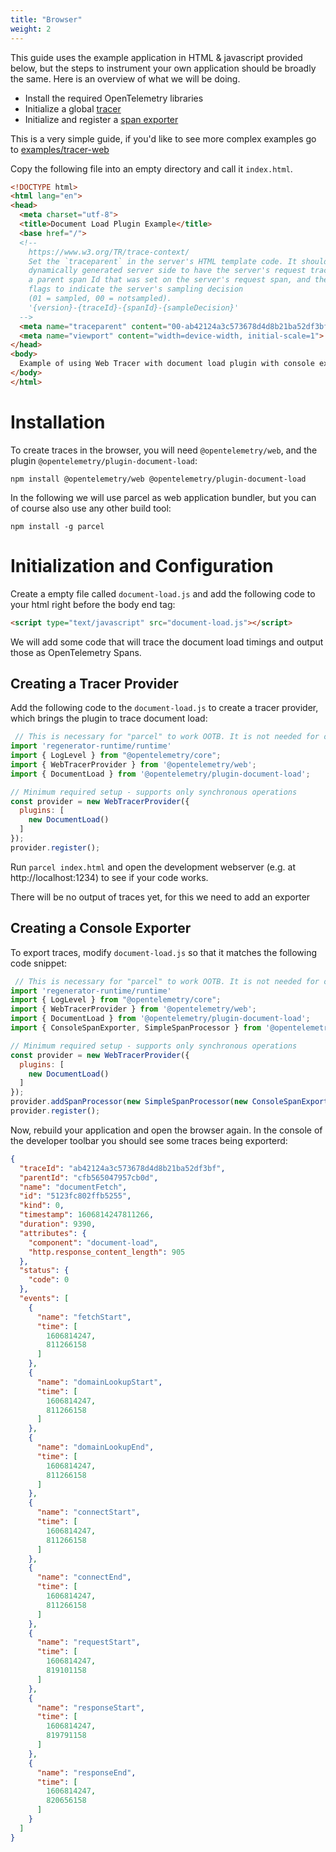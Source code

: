 ```yaml
---
title: "Browser"
weight: 2
---
```


This guide uses the example application in HTML & javascript provided below, but the steps to instrument your own application should be broadly the same. Here is an overview of what we will be doing.

- Install the required OpenTelemetry libraries
- Initialize a global [tracer](https://github.com/open-telemetry/opentelemetry-specification/blob/main/specification/trace/api.md#tracer)
- Initialize and register a [span exporter](https://github.com/open-telemetry/opentelemetry-specification/blob/main/specification/trace/sdk.md#span-exporter)

This is a very simple guide, if you'd like to see more complex examples go to [examples/tracer-web](https://github.com/open-telemetry/opentelemetry-js/tree/main/examples/tracer-web)

Copy the following file into an empty directory and call it `index.html`.

```html
<!DOCTYPE html>
<html lang="en">
<head>
  <meta charset="utf-8">
  <title>Document Load Plugin Example</title>
  <base href="/">
  <!--
    https://www.w3.org/TR/trace-context/
    Set the `traceparent` in the server's HTML template code. It should be
    dynamically generated server side to have the server's request trace Id,
    a parent span Id that was set on the server's request span, and the trace
    flags to indicate the server's sampling decision
    (01 = sampled, 00 = notsampled).
    '{version}-{traceId}-{spanId}-{sampleDecision}'
  -->
  <meta name="traceparent" content="00-ab42124a3c573678d4d8b21ba52df3bf-d21f7bc17caa5aba-01">
  <meta name="viewport" content="width=device-width, initial-scale=1">
</head>
<body>
  Example of using Web Tracer with document load plugin with console exporter and collector exporter
</body>
</html>
```

# Installation

To create traces in the browser, you will need `@opentelemetry/web`, and the plugin `@opentelemetry/plugin-document-load`:

```shell
npm install @opentelemetry/web @opentelemetry/plugin-document-load
```

In the following we will use parcel as web application bundler, but you can of course also use any other build tool:

```shell
npm install -g parcel
```

# Initialization and Configuration

Create a empty file called `document-load.js` and add the following code to your html right before the body end tag:

```html
<script type="text/javascript" src="document-load.js"></script>
```

We will add some code that will trace the document load timings and output those as OpenTelemetry Spans.


## Creating a Tracer Provider

Add the following code to the `document-load.js` to create a tracer provider, which brings the plugin to trace document load:

```javascript
 // This is necessary for "parcel" to work OOTB. It is not needed for other build tools.
import 'regenerator-runtime/runtime'
import { LogLevel } from "@opentelemetry/core";
import { WebTracerProvider } from '@opentelemetry/web';
import { DocumentLoad } from '@opentelemetry/plugin-document-load';

// Minimum required setup - supports only synchronous operations
const provider = new WebTracerProvider({
  plugins: [
    new DocumentLoad()
  ]
});
provider.register();
```

Run `parcel index.html` and open the development webserver (e.g. at http://localhost:1234) to see if your code works.

There will be no output of traces yet, for this we need to add an exporter

## Creating a Console Exporter

To export traces, modify `document-load.js` so that it matches the following code snippet:

```javascript
 // This is necessary for "parcel" to work OOTB. It is not needed for other build tools.
import 'regenerator-runtime/runtime'
import { LogLevel } from "@opentelemetry/core";
import { WebTracerProvider } from '@opentelemetry/web';
import { DocumentLoad } from '@opentelemetry/plugin-document-load';
import { ConsoleSpanExporter, SimpleSpanProcessor } from '@opentelemetry/tracing';

// Minimum required setup - supports only synchronous operations
const provider = new WebTracerProvider({
  plugins: [
    new DocumentLoad()
  ]
});
provider.addSpanProcessor(new SimpleSpanProcessor(new ConsoleSpanExporter()))
provider.register();
```

Now, rebuild your application and open the browser again. In the console of the developer toolbar you should see some traces being exporterd:

```json
{
  "traceId": "ab42124a3c573678d4d8b21ba52df3bf",
  "parentId": "cfb565047957cb0d",
  "name": "documentFetch",
  "id": "5123fc802ffb5255",
  "kind": 0,
  "timestamp": 1606814247811266,
  "duration": 9390,
  "attributes": {
    "component": "document-load",
    "http.response_content_length": 905
  },
  "status": {
    "code": 0
  },
  "events": [
    {
      "name": "fetchStart",
      "time": [
        1606814247,
        811266158
      ]
    },
    {
      "name": "domainLookupStart",
      "time": [
        1606814247,
        811266158
      ]
    },
    {
      "name": "domainLookupEnd",
      "time": [
        1606814247,
        811266158
      ]
    },
    {
      "name": "connectStart",
      "time": [
        1606814247,
        811266158
      ]
    },
    {
      "name": "connectEnd",
      "time": [
        1606814247,
        811266158
      ]
    },
    {
      "name": "requestStart",
      "time": [
        1606814247,
        819101158
      ]
    },
    {
      "name": "responseStart",
      "time": [
        1606814247,
        819791158
      ]
    },
    {
      "name": "responseEnd",
      "time": [
        1606814247,
        820656158
      ]
    }
  ]
}
```
